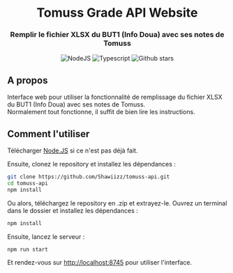 <div align="center">
  <h1 align="center">Tomuss Grade API Website</h1>

### Remplir le fichier XLSX du BUT1 (Info Doua) avec ses notes de Tomuss
![NodeJS](https://img.shields.io/badge/node.js-43853D?style=for-the-badge&logo=node.js&logoColor=white)
![Typescript](https://img.shields.io/badge/typescript-007ACC?style=for-the-badge&logo=typescript&logoColor=white)
![Github stars](https://img.shields.io/github/stars/MohistMC/Website?style=for-the-badge)
</div>

## A propos

Interface web pour utiliser la fonctionnalité de remplissage du fichier XLSX du BUT1 (Info Doua) avec ses notes de Tomuss.    
Normalement tout fonctionne, il suffit de bien lire les instructions.

## Comment l'utiliser

Télécharger [Node.JS](https://nodejs.org/fr) si ce n'est pas déjà fait.

Ensuite, clonez le repository et installez les dépendances :

```bash
git clone https://github.com/Shawiizz/tomuss-api.git
cd tomuss-api
npm install
```

Ou alors, téléchargez le repository en .zip et extrayez-le.
Ouvrez un terminal dans le dossier et installez les dépendances :

```bash
npm install
```

Ensuite, lancez le serveur :

```bash
npm run start
```

Et rendez-vous sur [http://localhost:8745](http://localhost:8745) pour utiliser l'interface.
